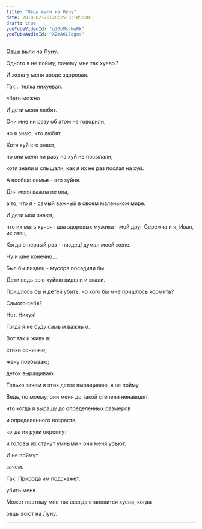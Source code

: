 ```yaml
---
title: "Овцы выли на Луну"
date: 2018-02-20T20:25:33-05:00
draft: true
youTubeVideoId: "q76bMs-NwRk"
youTubeAudioId: "X2mA6L7qgns"
---
```

Овцы выли на Луну.

Одного я не пойму, почему мне так хуево.?

И жена у меня вроде здоровая.

Так... телка нихуевая.

ебать можно.

И дети меня любят.

Они мне ни разу об этом не говорили,

но я знаю, что любят.

Хотя хуй его знает,

но они меня ни разу на хуй не посылали,

хотя знали и слышали, как я их не раз послал на хуй.

А вообще семья - это хуйня.

Для меня важна не она,

а то, что я - самый важный в своем маленьком мире.

И дети мои знают,

что их мать хуярят два здоровых мужика - мой друг Сережка и я, Иван, их отец.

Когда в первый раз - пиздец! думал моей жене.

Ну и мне конечно...

Был бы пиздец - мусора посадили бы.

Дети ведь всю хуйню видели и знали.

Пришлось бы и детей убить, но кого бы мне пришлось кормить?

Самого себя?

Нет. Нихуя!

Тогда я не буду самым важным.

Вот так и живу я:

стихи сочиняю;

жену поебываю;

деток выращиваю.

Только зачем я этих деток выращиваю, я не пойму.

Ведь, по моему, они меня до такой степени ненавидят,

что когда я выращу до определенных размеров

и определенного возраста,

когда их руки окрепнут

и головы их станут умными - они меня убъют.

И не поймут

зачем.

Так. Природа им подскажет,

убить меня.

Может поэтому мне так всегда становится хуево, когда

овцы воют на Луну.

*************